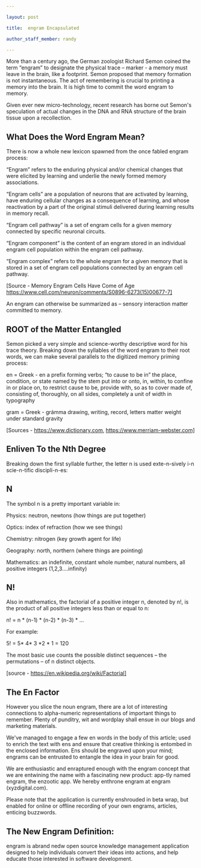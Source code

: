 ```yaml
--- 

layout: post 

title:  engram Encapsulated 

author_staff_member: randy 

--- 
```



More than a century ago, the German zoologist Richard Semon coined the term “engram” to designate the physical trace – marker - a memory must leave in the brain, like a footprint. Semon proposed that memory formation is not instantaneous. The act of remembering is crucial to printing a memory into the brain. It is high time to commit the word engram to memory.

Given ever new micro-technology, recent research has borne out Semon's speculation of actual changes in the DNA and RNA structure of the brain tissue upon a recollection.

## What Does the Word Engram Mean?

There is now a whole new lexicon spawned from the once fabled engram process: 

“Engram” refers to the enduring physical and/or chemical changes that were elicited by learning and underlie the newly formed memory associations.

“Engram cells” are a population of neurons that are activated by learning, have enduring cellular changes as a consequence of learning, and whose reactivation by a part of the original stimuli delivered during learning results in memory recall.

“Engram cell pathway” is a set of engram cells for a given memory connected by specific neuronal circuits.

“Engram component” is the content of an engram stored in an individual engram cell population within the engram cell pathway.

“Engram complex” refers to the whole engram for a given memory that is stored in a set of engram cell populations connected by an engram cell pathway.

[Source - Memory Engram Cells Have Come of Age
https://www.cell.com/neuron/comments/S0896-6273(15)00677-7]

An engram can otherwise be summarized as – sensory interaction matter committed to memory.


## ROOT of the Matter Entangled


Semon picked a very simple and science-worthy descriptive word for his trace theory. Breaking down the syllables of the word engram to their root words, we can make several parallels to the digitized memory priming process:

en =
Greek - en 
     a prefix forming verbs; “to cause to be in” the place, condition, or state named by the stem
     put into or onto, in, within, to confine in or place on, to restrict
     cause to be, provide with, so as to cover
     made of, consisting of, thoroughly, on all sides, completely
     a unit of width in typography

gram =
Greek - grámma
     drawing, writing, record, letters
     matter weight under standard gravity

[Sources - https://www.dictionary.com, https://www.merriam-webster.com] 


## Enliven To the Nth Degree


Breaking down the first syllable further, the letter n is used exte-n-sively i-n scie-n-tific discipli-n-es:


## N


The symbol n is a pretty important variable in:

Physics: neutron, newtons (how things are put together)

Optics: index of refraction (how we see things)

Chemistry: nitrogen (key growth agent for life)

Geography: north, northern (where things are pointing)

Mathematics: an indefinite, constant whole number, natural numbers, all positive integers (1,2,3....infinity)


## N!


Also in mathematics, the factorial of a positive integer n, denoted by n!, is the product of all positive integers less than or equal to n:

n! = n * (n-1) * (n-2) * (n-3) * …

For example:

5! = 5* 4* 3 *2 * 1 = 120

The most basic use counts the possible distinct sequences – the permutations – of n distinct objects.

[source - https://en.wikipedia.org/wiki/Factorial]


## The En Factor


However you slice the noun engram, there are a lot of interesting connections to alpha-numeric representations of important things to remember. Plenty of punditry, wit and wordplay shall ensue in our blogs and marketing materials.

We've managed to engage a few en words in the body of this article; used to enrich the text with ens and ensure that creative thinking is entombed in the enclosed information. Ens should be engraved upon your mind; engrams can be entrusted to entangle the idea in your brain for good.

We are enthusiastic and enraptured enough with the engram concept that we are entwining the name with a fascinating new product: app-tly named engram, the enzootic app. We hereby enthrone engram at engram (xyzdigital.com).

Please note that the application is currently enshrouded in beta wrap, but enabled for online or offline recording of your own engrams, articles, enticing buzzwords.


## The New Engram Definition:


engram is abrand nedw open source knowledge management application designed to help individuals convert their ideas into actions, and help educate those interested in software development.
